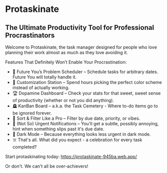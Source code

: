 # Protaskinate
## The Ultimate Productivity Tool for Professional Procrastinators

Welcome to Protaskinate, the task manager designed for people who love planning their work almost as much as they love avoiding it. 

Features That Definitely Won’t Enable Your Procrastination:

- 📆 Future You’s Problem Scheduler – Schedule tasks for arbitrary dates. Future You will totally handle it.
- 🎨 Customization Station – Spend hours picking the perfect color scheme instead of actually working.
- 🏆 Dopamine Dashboard – Check your stats for that sweet, sweet sense of productivity (whether or not you did anything).
- 🪦 KanBan Board – a.k.a. the Task Cemetery - Where to-do items go to be ignored forever.
- 🔎 Sort & Filter Like a Pro – Filter by due date, priority, or vibes.
- 🔕 (Not So) Urgent Notifications – You'll get a subtle, possibly annoying, hint when something slips past it's due date.
- 🌚 Dark Mode – Because everything looks less urgent in dark mode.
- ☠️ That's all. What did you expect - a celebration for every task completed?

Start protaskinating today: https://protaskinate-945ba.web.app/

Or don't. We can't all be over-achievers!
